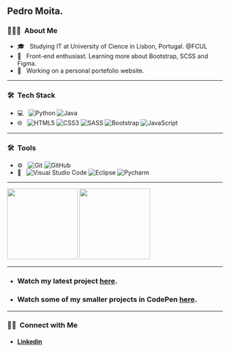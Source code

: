 <h2> Pedro Moita.</h2>

<h3> 👨🏻‍💻 &nbsp;About Me </h3>

- 🎓 &nbsp; Studying IT at University of Cience in Lisbon, Portugal. @FCUL
- 🌱 &nbsp; Front-end enthusiast. Learning more about Bootstrap, SCSS and Figma. 
- 💼 &nbsp; Working on a personal portefolio website.

<hr>

<h3> 🛠 &nbsp;Tech Stack</h3>

- 💻 &nbsp;
  ![Python](https://img.shields.io/badge/python-3670A0?style=for-the-badge&logo=python&logoColor=ffdd54)
  ![Java](https://img.shields.io/badge/java-%23ED8B00.svg?style=for-the-badge&logo=java&logoColor=white)
- 🌐 &nbsp;
  ![HTML5](https://img.shields.io/badge/html5-%23E34F26.svg?style=for-the-badge&logo=html5&logoColor=white)
  ![CSS3](https://img.shields.io/badge/css3-%231572B6.svg?style=for-the-badge&logo=css3&logoColor=white)
  ![SASS](https://img.shields.io/badge/SASS-hotpink.svg?style=for-the-badge&logo=SASS&logoColor=white)
  ![Bootstrap](https://img.shields.io/badge/Bootstrap-563D7C?style=for-the-badge&logo=bootstrap&logoColor=white)
  ![JavaScript](https://img.shields.io/badge/javascript-%23323330.svg?style=for-the-badge&logo=javascript&logoColor=%23F7DF1E)
  
<hr>

<h3> 🛠 &nbsp;Tools</h3>

- ⚙️ &nbsp;
  ![Git](https://img.shields.io/badge/-Git-333333?style=flat&logo=git)
  ![GitHub](https://img.shields.io/badge/-GitHub-333333?style=flat&logo=github)
- 🔧 &nbsp;
  ![Visual Studio Code](https://img.shields.io/badge/-Visual%20Studio%20Code-333333?style=flat&logo=visual-studio-code&logoColor=007ACC)
  ![Eclipse](https://img.shields.io/badge/-Eclipse-333333?style=flat&logo=eclipse-ide&logoColor=2C2255)
  ![Pycharm](https://img.shields.io/badge/-Pycharm-333333?style=flat&logo=eclipse-ide&logoColor=C0FF02)
  
<hr>

<div>
  <img height="165em" src="https://github-readme-stats.vercel.app/api?username=pedrocmoita&show_icons=true&theme=radical&include_all_commits=true&count_private=true" />
  <img height="165em" src="https://github-readme-stats.vercel.app/api/top-langs/?username=pedrocmoita&layout=compact&langs_count=16&theme=radical" />
</div>

<hr>

 - <h3>Watch my latest project <a href="https://pmoita.w3spaces.com">here</a>.
 - <h3>Watch some of my smaller projects in CodePen <a href="https://codepen.io/pedrocmoita">here</a>.

 <hr>

<h3> 🤝🏻 &nbsp;Connect with Me </h3>

 - <h4><a href="https://www.linkedin.com/in/pedro-moita-33a45222b/"> Linkedin</a></h4>

